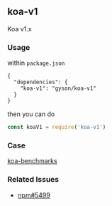
## koa-v1

Koa v1.x

### Usage

within `package.json`

```
{
  "dependencies": {
    "koa-v1": "gyson/koa-v1"
  }
}
```

then you can do

```js
const koaV1 = require('koa-v1')
```

### Case

[koa-benchmarks](https://github.com/gyson/koa-benchmarks)

### Related Issues

* [npm#5499](https://github.com/npm/npm/issues/5499)
